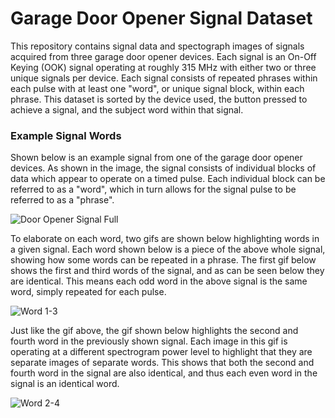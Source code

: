 # Garage Door Opener Signal Dataset

This repository contains signal data and spectograph images of signals acquired from three garage door opener devices. Each signal is an On-Off Keying (OOK) signal operating at roughly 315 MHz with either two or three unique signals per device. Each signal consists of repeated phrases within each pulse with at least one "word", or unique signal block, within each phrase. This dataset is sorted by the device used, the button pressed to achieve a signal, and the subject word within that signal.

### Example Signal Words
Shown below is an example signal from one of the garage door opener devices. As shown in the image, the signal consists of individual blocks of data which appear to operate on a timed pulse. Each individual block can be referred to as a "word", which in turn allows for the signal pulse to be referred to as a "phrase".

![Door Opener Signal Full](https://github.com/user-attachments/assets/1c80de89-f0a9-4d1a-a109-d45872dbdb27)

To elaborate on each word, two gifs are shown below highlighting words in a given signal. Each word shown below is a piece of the above whole signal, showing how some words can be repeated in a phrase. The first gif below shows the first and third words of the signal, and as can be seen below they are identical. This means each odd word in the above signal is the same word, simply repeated for each pulse.

![Word 1-3](https://github.com/user-attachments/assets/bd4fe2d4-6fe0-4b0b-838c-54cb0ae3c44c)

Just like the gif above, the gif shown below highlights the second and fourth word in the previously shown signal. Each image in this gif is operating at a different spectrogram power level to highlight that they are separate images of separate words. This shows that both the second and fourth word in the signal are also identical, and thus each even word in the signal is an identical word.

![Word 2-4](https://github.com/user-attachments/assets/fd448a79-0c13-4531-bff2-b701a18d21eb)
